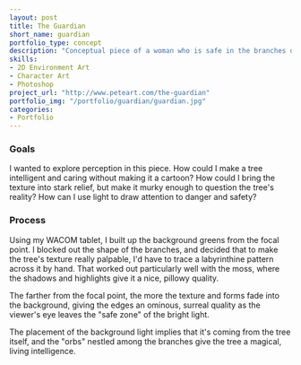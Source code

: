 ```yaml
---
layout: post
title: The Guardian
short_name: guardian
portfolio_type: concept
description: "Conceptual piece of a woman who is safe in the branches of her guardian tree, which bristles with mysterious power, and throbs with ancient benevolence."
skills:
- 2D Environment Art
- Character Art
- Photoshop
project_url: "http://www.peteart.com/the-guardian"
portfolio_img: "/portfolio/guardian/guardian.jpg"
categories:
- Portfolio
---
```


### Goals

I wanted to explore perception in this piece. How could I make a tree intelligent and caring
without making it a cartoon? How could I bring the texture into stark relief, but make it
murky enough to question the tree's reality? How can I use light to draw attention to danger
and safety?

### Process

Using my WACOM tablet, I built up the background greens from the focal point. I blocked out
the shape of the branches, and decided that to make the tree's texture really palpable, I'd
have to trace a labyrinthine pattern across it by hand. That worked out particularly well
with the moss, where the shadows and highlights give it a nice, pillowy quality.

The farther from the focal point, the more the texture and forms fade into the background,
giving the edges an ominous, surreal quality as the viewer's eye leaves the "safe zone" of
the bright light.

The placement of the background light implies that it's coming from the tree itself, and the
"orbs" nestled among the branches give the tree a magical, living intelligence.